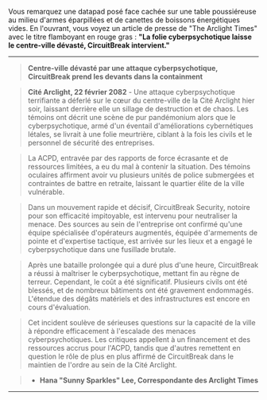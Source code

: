 Vous remarquez une datapad posé face cachée sur une table poussiéreuse au milieu d'armes éparpillées et de canettes de boissons énergétiques vides. En l'ouvrant, vous voyez un article de presse de "The Arclight Times" avec le titre flamboyant en rouge gras : **"La folie cyberpsychotique laisse le centre-ville dévasté, CircuitBreak intervient."**

---

> **Centre-ville dévasté par une attaque cyberpsychotique, CircuitBreak prend les devants dans la containment**

> **Cité Arclight, 22 février 2082** - Une attaque cyberpsychotique terrifiante a déferlé sur le cœur du centre-ville de la Cité Arclight hier soir, laissant derrière elle un sillage de destruction et de chaos. Les témoins ont décrit une scène de pur pandémonium alors que le cyberpsychotique, armé d'un éventail d'améliorations cybernétiques létales, se livrait à une folie meurtrière, ciblant à la fois les civils et le personnel de sécurité des entreprises.

> La ACPD, entravée par des rapports de force écrasante et de ressources limitées, a eu du mal à contenir la situation. Des témoins oculaires affirment avoir vu plusieurs unités de police submergées et contraintes de battre en retraite, laissant le quartier élite de la ville vulnérable.

> Dans un mouvement rapide et décisif, CircuitBreak Security, notoire pour son efficacité impitoyable, est intervenu pour neutraliser la menace. Des sources au sein de l'entreprise ont confirmé qu'une équipe spécialisée d'opérateurs augmentés, équipée d'armements de pointe et d'expertise tactique, est arrivée sur les lieux et a engagé le cyberpsychotique dans une fusillade brutale.

> Après une bataille prolongée qui a duré plus d'une heure, CircuitBreak a réussi à maîtriser le cyberpsychotique, mettant fin au règne de terreur. Cependant, le coût a été significatif. Plusieurs civils ont été blessés, et de nombreux bâtiments ont été gravement endommagés. L'étendue des dégâts matériels et des infrastructures est encore en cours d'évaluation.

> Cet incident soulève de sérieuses questions sur la capacité de la ville à répondre efficacement à l'escalade des menaces cyberpsychotiques. Les critiques appellent à un financement et des ressources accrus pour l'ACPD, tandis que d'autres remettent en question le rôle de plus en plus affirmé de CircuitBreak dans le maintien de l'ordre au sein de la Cité Arclight.

> - **Hana "Sunny Sparkles" Lee, Correspondante des Arclight Times**

---
